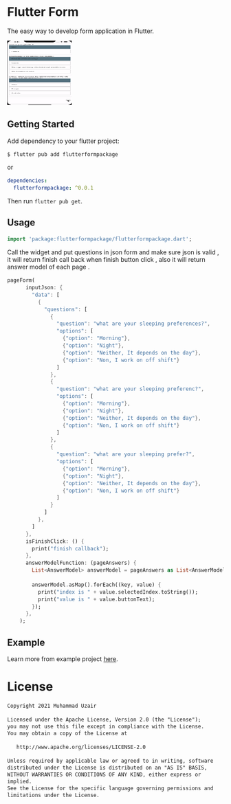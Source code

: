 
# Flutter Form

The easy way to develop form application in Flutter.

<img src="https://github.com/uzairiqbal91/FlutterPageForm/blob/main/asset/file.gif" width="150" height="150" />

## Getting Started

Add dependency to your flutter project:

```
$ flutter pub add flutterformpackage
```

or

```yaml
dependencies:
  flutterformpackage: ^0.0.1
```

Then run `flutter pub get`.


## Usage

```dart
import 'package:flutterformpackage/flutterformpackage.dart';
```

Call the widget and put questions in json form and make sure json is valid , it will return finish call back when finish button click , also it will return answer model of each page .

```dart
pageForm(
      inputJson: {
        "data": [
          {
            "questions": [
              {
                "question": "what are your sleeping preferences?",
                "options": [
                  {"option": "Morning"},
                  {"option": "Night"},
                  {"option": "Neither, It depends on the day"},
                  {"option": "Non, I work on off shift"}
                ]
              },
              {
                "question": "what are your sleeping preferenc?",
                "options": [
                  {"option": "Morning"},
                  {"option": "Night"},
                  {"option": "Neither, It depends on the day"},
                  {"option": "Non, I work on off shift"}
                ]
              },
              {
                "question": "what are your sleeping prefer?",
                "options": [
                  {"option": "Morning"},
                  {"option": "Night"},
                  {"option": "Neither, It depends on the day"},
                  {"option": "Non, I work on off shift"}
                ]
              }
            ]
          },
        ]
      },
      isFinishClick: () {
        print("finish callback");
      },
      answerModelFunction: (pageAnswers) {
        List<AnswerModel> answerModel = pageAnswers as List<AnswerModel>;

        answerModel.asMap().forEach((key, value) {
          print("index is " + value.selectedIndex.toString());
          print("value is " + value.buttonText);
        });
      },
    );
```

## Example

Learn more from example project [here](example).

# License

    Copyright 2021 Muhammad Uzair

    Licensed under the Apache License, Version 2.0 (the "License");
    you may not use this file except in compliance with the License.
    You may obtain a copy of the License at

       http://www.apache.org/licenses/LICENSE-2.0

    Unless required by applicable law or agreed to in writing, software
    distributed under the License is distributed on an "AS IS" BASIS,
    WITHOUT WARRANTIES OR CONDITIONS OF ANY KIND, either express or implied.
    See the License for the specific language governing permissions and
    limitations under the License.
